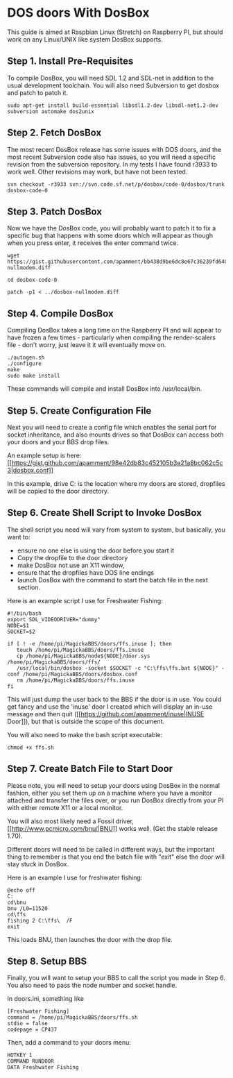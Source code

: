 # DOS doors With DosBox

This guide is aimed at Raspbian Linux (Stretch) on Raspberry PI, but should work on any Linux/UNIX like system DosBox supports.

## Step 1. Install Pre-Requisites

To compile DosBox, you will need SDL 1.2 and SDL-net in addition to the usual development toolchain. You will also need Subversion to get dosbox and patch to patch it.

    sudo apt-get install build-essential libsdl1.2-dev libsdl-net1.2-dev subversion automake dos2unix

## Step 2. Fetch DosBox

The most recent DosBox release has some issues with DOS doors, and the most recent Subversion code also has issues, so you will need a specific revision from the subversion repository. In my tests I have found r3933 to work well. Other revisions may work, but have not been tested.

    svn checkout -r3933 svn://svn.code.sf.net/p/dosbox/code-0/dosbox/trunk dosbox-code-0

## Step 3. Patch DosBox 

Now we have the DosBox code, you will probably want to patch it to fix a specific bug that happens with some doors which will appear as though when you press enter, it receives the enter command twice.

    wget https://gist.githubusercontent.com/apamment/bb438d9be6dc8e67c36239fd64047ece/raw/3e942c68d7a970f3404bffc2408165d810c4bef7/dosbox-nullmodem.diff
    
    cd dosbox-code-0
    
    patch -p1 < ../dosbox-nullmodem.diff


## Step 4. Compile DosBox

Compiling DosBox takes a long time on the Raspberry PI and will appear to have frozen a few times - particularly when compiling the render-scalers file - don't worry, just leave it it will eventually move on.

    ./autogen.sh
    ./configure
    make
    sudo make install

These commands will compile and install DosBox into /usr/local/bin.

## Step 5. Create Configuration File

Next you will need to create a config file which enables the serial port for socket inheritance, and also mounts drives so that DosBox can access both your doors and your BBS drop files.

An example setup is here: [[https://gist.github.com/apamment/98e42db83c452105b3e21a8bc062c5c3|dosbox.conf]]

In this example, drive C: is the location where my doors are stored, dropfiles will be copied to the door directory.

## Step 6. Create Shell Script to Invoke DosBox

The shell script you need will vary from system to system, but basically, you want to:

  *  ensure no one else is using the door before you start it
  *  Copy the dropfile to the door directory
  *  make DosBox not use an X11 window, 
  *  ensure that the dropfiles have DOS line endings
  *  launch DosBox with the command to start the batch file in the next section.

Here is an example script I use for Freshwater Fishing:

    #!/bin/bash
    export SDL_VIDEODRIVER="dummy"
    NODE=$1
    SOCKET=$2
    
    if [ ! -e /home/pi/MagickaBBS/doors/ffs.inuse ]; then
       touch /home/pi/MagickaBBS/doors/ffs.inuse
       cp /home/pi/MagickaBBS/node${NODE}/door.sys /home/pi/MagickaBBS/doors/ffs/
       /usr/local/bin/dosbox -socket $SOCKET -c "C:\ffs\ffs.bat ${NODE}" -conf /home/pi/MagickaBBS/doors/dosbox.conf
       rm /home/pi/MagickaBBS/doors/ffs.inuse
    fi


This will just dump the user back to the BBS if the door is in use. You could get fancy and use the 'inuse' door I created which will display an in-use message and then quit ([[https://github.com/apamment/inuse|INUSE Door]]), but that is outside the scope of this document.

You will also need to make the bash script executable:

    chmod +x ffs.sh

## Step 7. Create Batch File to Start Door

Please note, you will need to setup your doors using DosBox in the normal fashion, either you set them up on a machine where you have a monitor attached and transfer the files over, or you run DosBox directly from your PI with either remote X11 or a local monitor.

You will also most likely need a Fossil driver, [[http://www.pcmicro.com/bnu/|BNU]] works well. (Get the stable release 1.70).

Different doors will need to be called in different ways, but the important thing to remember is that you end the batch file with "exit" else the door will stay stuck in DosBox.

Here is an example I use for freshwater fishing:

    @echo off
    C:
    cd\bnu
    bnu /L0=11520
    cd\ffs
    fishing 2 C:\ffs\  /F
    exit

This loads BNU, then launches the door with the drop file.

## Step 8. Setup BBS

Finally, you will want to setup your BBS to call the script you made in Step 6. You also need to pass the node number and socket handle.

In doors.ini, something like

    [Freshwater Fishing]
    command = /home/pi/MagickaBBS/doors/ffs.sh
    stdio = false
    codepage = CP437

Then, add a command to your doors menu:

    HOTKEY 1
    COMMAND RUNDOOR
    DATA Freshwater Fishing

